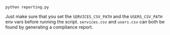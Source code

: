 `python reporting.py`

Just make sure that you set the `SERVICES_CSV_PATH` and the `USERS_CSV_PATH` env vars before running the script. `services.csv` and `users.csv` can both be found by generating a compliance report.
